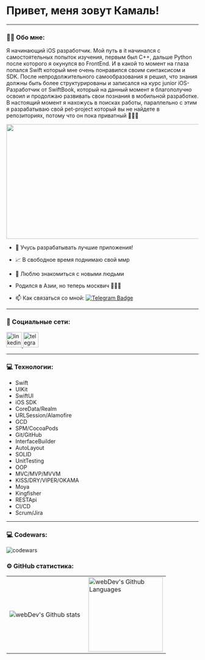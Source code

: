 # Привет, меня зовут Камаль!

---

### :man_technologist: Обо мне:

Я начинающий iOS разработчик. Мой путь в it начинался с самостоятельных попыток изучения, первым был С++, дальше Python после которого я окунулся во FrontEnd. И в какой то момент на глаза попался Swift который мне очень понравился своим синтаксисом и SDK. После непродолжительного самообразования я решил, что знания должны быть более структурированы и записался на курс junior iOS-Разработчик от SwiftBook, который на данный момент я благополучно освоил и продолжаю развивать свои познания в мобильной разработке. В настоящий момент я нахожусь в поисках работы, параллельно с этим я разрабатываю свой pet-project который вы не найдете в репозиториях, потому что он пока приватный 🦦🦦🦦

<div align="center">
  <img src="https://media.giphy.com/media/lH831M7w8lO6I/giphy.gif" width="600" height="300"/>
</div>
 

- 👾 Учусь разрабатывать лучшие приложения!

- 📈 В свободное время поднимаю свой ммр

- 🐼 Люблю знакомиться с новыми людьми

- Родился в Азии, но теперь москвич 🤷🏻‍♂️

- :mailbox: Как связаться со мной: [![Telegram Badge](https://img.shields.io/badge/-Kama-blue?style=flat&logo=Telegram&logoColor=white)](https://t.me/jun_dev_ios)

---

### 🤝 Социальные сети:

  <div id="badges">
    <a href="https://www.linkedin.com/in/kamalios" target="_blank">
      <img src="https://cdn-icons-png.flaticon.com/512/2504/2504799.png" width="40" height="40" alt="linkedin" />
    </a>
    <a href="https://t.me/jun_dev_ios" target="_blank">
      <img src="https://cdn-icons-png.flaticon.com/512/2111/2111646.png" width="40" height="40" alt="telegram group" />
    </a>
  </div>

---

### 💻 Технологии:

- Swift
- UIKit
- SwiftUI
- iOS SDK
- CoreData/Realm
- URLSession/Alamofire
- GCD
- SPM/CocoaPods
- Git/GitHub
- InterfaceBuilder
- AutoLayout
- SOLID
- UnitTesting
- OOP
- MVC/MVP/MVVM
- KISS/DRY/VIPER/OKAMA
- Moya
- Kingfisher
- RESTApi
- CI/CD
- Scrum/Jira 

---
<!--
### 🛠 Инструменты:

<div>
  <img src="https://upload.wikimedia.org/wikipedia/commons/9/90/DaVinci_Resolve_17_logo.svg" title="DaVinci Resolve" alt="DaVinci Resolve" width="40" height="40"/>&nbsp;
  <img src="https://github.com/devicons/devicon/blob/master/icons/photoshop/photoshop-plain.svg" title="photoshop" alt="photoshop" width="40" height="40"/>&nbsp;
  <img src="https://github.com/devicons/devicon/blob/master/icons/canva/canva-original.svg" title="canva" alt="canva" width="40" height="40"/>&nbsp;
  <img src="https://github.com/devicons/devicon/blob/master/icons/figma/figma-original.svg" title="figma" alt="figma" width="40" height="40"/>&nbsp;
  <img src="https://upload.wikimedia.org/wikipedia/commons/9/9e/YouTube_Logo_%282013-2017%29.svg" title="YouTube" alt="YouTube" width="40" height="40"/>&nbsp;
  <img src="https://github.com/devicons/devicon/blob/master/icons/raspberrypi/raspberrypi-original.svg" title="raspberrypi" alt="raspberrypi" width="40" height="40"/>&nbsp;
  <img src="https://github.com/devicons/devicon/blob/master/icons/linux/linux-original.svg" title="linux" alt="linux" width="40" height="40"/>&nbsp;
  <img src="https://upload.wikimedia.org/wikipedia/commons/e/e9/Notion-logo.svg" title="Notion" alt="Notion" width="40" height="40"/>&nbsp;
</div>
-->

<!-- ### 💻 Пройденные курсы:

| Курсы                                                           | Дата              |
| ----------------------------------------------------------------| :---------------: |
| netology.ru/Старт в программировании                            | 02/2022 - 03/2022 |
| stepik.org/Основы программирования на C. Задачи.                | 02/2022 - 03/2022 |
| netology.ru/Основы верстки сайта                                | 02/2022 - 03/2022 |
| netology.ru/Первые шаги в JavaScript: создаём сайт и приложение | 02/2022 - 03/2022 |
| stepik.org/Веб-разработка для начинающих: HTML и CSS            | 02/2022 - 03/2022 |
| stepik.org/JavaScript для начинающих                            | 01/2023 - 01/2023 |
| stepik.org/Web-технологии: начальный уровень                    | 01/2023 - 01/2023 |
| practicum.yandex/Факультет Веб разработки                       | 05/2022 - xx/2023 |

--- -->

### 💻 Codewars:

![codewars](https://www.codewars.com/users/Kama_Pulya/badges/large)

### ⚙️ GitHub статистика:

<table>
  <tr>
    <td>
      <img align="left" src="http://github-readme-streak-stats.herokuapp.com?user=VuRDiOS&theme=dark&background=000000" alt="webDev's Github stats" />
    </td>
    <td>
      <img height="195px" align="right" alt="webDev's Github Languages" src="https://github-readme-stats-sigma-five.vercel.app/api/top-langs/?username=VuRDiOS&layout=compact&theme=vision-friendly-dark" />
    </td>
  </tr>
</table>

<div id="viewsCounter" align="left"> 
  <img src="https://komarev.com/ghpvc/?username=VurdIOS&style=flat-square&color=blue" alt=""/>
</div> 
